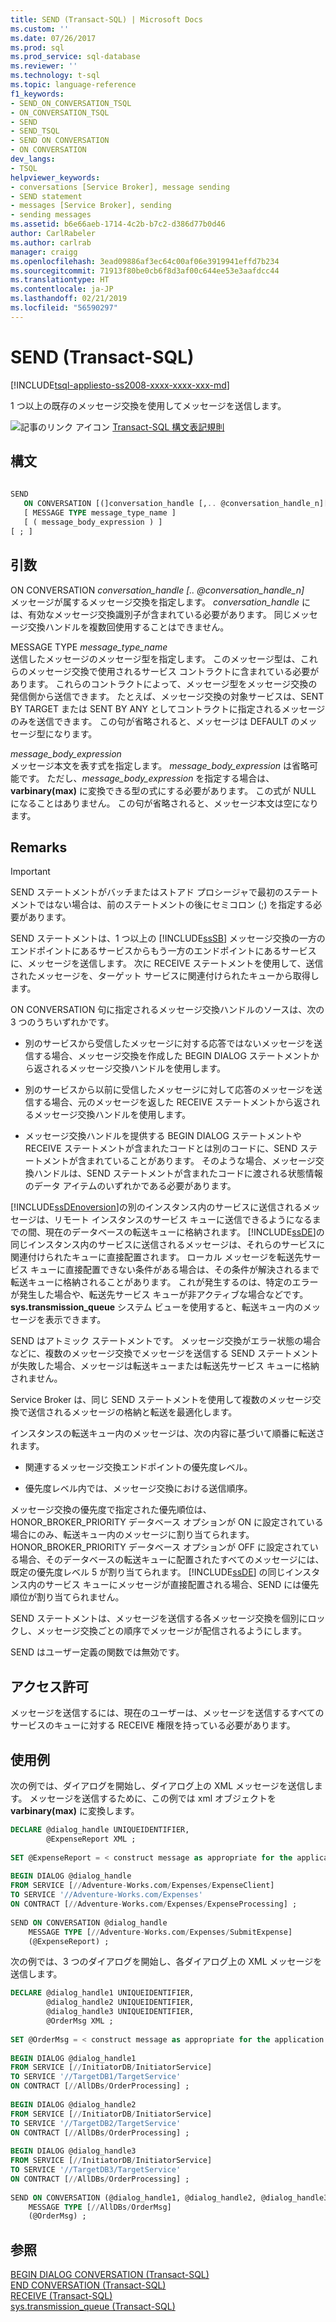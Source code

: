 ```yaml
---
title: SEND (Transact-SQL) | Microsoft Docs
ms.custom: ''
ms.date: 07/26/2017
ms.prod: sql
ms.prod_service: sql-database
ms.reviewer: ''
ms.technology: t-sql
ms.topic: language-reference
f1_keywords:
- SEND_ON_CONVERSATION_TSQL
- ON_CONVERSATION_TSQL
- SEND
- SEND_TSQL
- SEND ON CONVERSATION
- ON CONVERSATION
dev_langs:
- TSQL
helpviewer_keywords:
- conversations [Service Broker], message sending
- SEND statement
- messages [Service Broker], sending
- sending messages
ms.assetid: b6e66aeb-1714-4c2b-b7c2-d386d77b0d46
author: CarlRabeler
ms.author: carlrab
manager: craigg
ms.openlocfilehash: 3ead09886af3ec64c00af06e3919941effd7b234
ms.sourcegitcommit: 71913f80be0cb6f8d3af00c644ee53e3aafdcc44
ms.translationtype: HT
ms.contentlocale: ja-JP
ms.lasthandoff: 02/21/2019
ms.locfileid: "56590297"
---
```

# <a name="send-transact-sql"></a>SEND (Transact-SQL)
[!INCLUDE[tsql-appliesto-ss2008-xxxx-xxxx-xxx-md](../../includes/tsql-appliesto-ss2008-xxxx-xxxx-xxx-md.md)]

1 つ以上の既存のメッセージ交換を使用してメッセージを送信します。  
  
![記事のリンク アイコン](../../database-engine/configure-windows/media/topic-link.gif "記事のリンク アイコン") [Transact-SQL 構文表記規則](../../t-sql/language-elements/transact-sql-syntax-conventions-transact-sql.md)  
  
## <a name="syntax"></a>構文  
  
```sql
  
SEND  
   ON CONVERSATION [(]conversation_handle [,.. @conversation_handle_n][)]  
   [ MESSAGE TYPE message_type_name ]  
   [ ( message_body_expression ) ]  
[ ; ]  
```  
  
## <a name="arguments"></a>引数  
ON CONVERSATION *conversation_handle [.. @conversation_handle_n]*  
メッセージが属するメッセージ交換を指定します。 *conversation_handle* には、有効なメッセージ交換識別子が含まれている必要があります。 同じメッセージ交換ハンドルを複数回使用することはできません。  
  
MESSAGE TYPE *message_type_name*  
送信したメッセージのメッセージ型を指定します。 このメッセージ型は、これらのメッセージ交換で使用されるサービス コントラクトに含まれている必要があります。 これらのコントラクトによって、メッセージ型をメッセージ交換の発信側から送信できます。 たとえば、メッセージ交換の対象サービスは、SENT BY TARGET または SENT BY ANY としてコントラクトに指定されるメッセージのみを送信できます。 この句が省略されると、メッセージは DEFAULT のメッセージ型になります。  
  
*message_body_expression*  
メッセージ本文を表す式を指定します。 *message_body_expression* は省略可能です。 ただし、*message_body_expression* を指定する場合は、**varbinary(max)** に変換できる型の式にする必要があります。 この式が NULL になることはありません。 この句が省略されると、メッセージ本文は空になります。  
  
## <a name="remarks"></a>Remarks  
  
> [!IMPORTANT]  
>  SEND ステートメントがバッチまたはストアド プロシージャで最初のステートメントではない場合は、前のステートメントの後にセミコロン (;) を指定する必要があります。  
  
SEND ステートメントは、1 つ以上の [!INCLUDE[ssSB](../../includes/sssb-md.md)] メッセージ交換の一方のエンドポイントにあるサービスからもう一方のエンドポイントにあるサービスに、メッセージを送信します。 次に RECEIVE ステートメントを使用して、送信されたメッセージを、ターゲット サービスに関連付けられたキューから取得します。  
  
ON CONVERSATION 句に指定されるメッセージ交換ハンドルのソースは、次の 3 つのうちいずれかです。  
  
- 別のサービスから受信したメッセージに対する応答ではないメッセージを送信する場合、メッセージ交換を作成した BEGIN DIALOG ステートメントから返されるメッセージ交換ハンドルを使用します。  
  
- 別のサービスから以前に受信したメッセージに対して応答のメッセージを送信する場合、元のメッセージを返した RECEIVE ステートメントから返されるメッセージ交換ハンドルを使用します。  
  
- メッセージ交換ハンドルを提供する BEGIN DIALOG ステートメントや RECEIVE ステートメントが含まれたコードとは別のコードに、SEND ステートメントが含まれていることがあります。 そのような場合、メッセージ交換ハンドルは、SEND ステートメントが含まれたコードに渡される状態情報のデータ アイテムのいずれかである必要があります。  
  
[!INCLUDE[ssDEnoversion](../../includes/ssdenoversion-md.md)]の別のインスタンス内のサービスに送信されるメッセージは、リモート インスタンスのサービス キューに送信できるようになるまでの間、現在のデータベースの転送キューに格納されます。 [!INCLUDE[ssDE](../../includes/ssde-md.md)]の同じインスタンス内のサービスに送信されるメッセージは、それらのサービスに関連付けられたキューに直接配置されます。 ローカル メッセージを転送先サービス キューに直接配置できない条件がある場合は、その条件が解決されるまで転送キューに格納されることがあります。 これが発生するのは、特定のエラーが発生した場合や、転送先サービス キューが非アクティブな場合などです。 **sys.transmission_queue** システム ビューを使用すると、転送キュー内のメッセージを表示できます。  
  
SEND はアトミック ステートメントです。 メッセージ交換がエラー状態の場合などに、複数のメッセージ交換でメッセージを送信する SEND ステートメントが失敗した場合、メッセージは転送キューまたは転送先サービス キューに格納されません。  
  
Service Broker は、同じ SEND ステートメントを使用して複数のメッセージ交換で送信されるメッセージの格納と転送を最適化します。  
  
インスタンスの転送キュー内のメッセージは、次の内容に基づいて順番に転送されます。  
  
- 関連するメッセージ交換エンドポイントの優先度レベル。  
  
- 優先度レベル内では、メッセージ交換における送信順序。  
  
メッセージ交換の優先度で指定された優先順位は、HONOR_BROKER_PRIORITY データベース オプションが ON に設定されている場合にのみ、転送キュー内のメッセージに割り当てられます。 HONOR_BROKER_PRIORITY データベース オプションが OFF に設定されている場合、そのデータベースの転送キューに配置されたすべてのメッセージには、既定の優先度レベル 5 が割り当てられます。 [!INCLUDE[ssDE](../../includes/ssde-md.md)] の同じインスタンス内のサービス キューにメッセージが直接配置される場合、SEND には優先順位が割り当てられません。  
  
SEND ステートメントは、メッセージを送信する各メッセージ交換を個別にロックし、メッセージ交換ごとの順序でメッセージが配信されるようにします。  
  
SEND はユーザー定義の関数では無効です。  
  
## <a name="permissions"></a>アクセス許可  
メッセージを送信するには、現在のユーザーは、メッセージを送信するすべてのサービスのキューに対する RECEIVE 権限を持っている必要があります。  
  
## <a name="examples"></a>使用例  
次の例では、ダイアログを開始し、ダイアログ上の XML メッセージを送信します。 メッセージを送信するために、この例では xml オブジェクトを **varbinary(max)** に変換します。  
  
```sql
DECLARE @dialog_handle UNIQUEIDENTIFIER,  
        @ExpenseReport XML ;  
  
SET @ExpenseReport = < construct message as appropriate for the application > ;  
  
BEGIN DIALOG @dialog_handle  
FROM SERVICE [//Adventure-Works.com/Expenses/ExpenseClient]  
TO SERVICE '//Adventure-Works.com/Expenses'  
ON CONTRACT [//Adventure-Works.com/Expenses/ExpenseProcessing] ;  
  
SEND ON CONVERSATION @dialog_handle  
    MESSAGE TYPE [//Adventure-Works.com/Expenses/SubmitExpense]  
    (@ExpenseReport) ;  
```  
  
次の例では、3 つのダイアログを開始し、各ダイアログ上の XML メッセージを送信します。  
  
```sql
DECLARE @dialog_handle1 UNIQUEIDENTIFIER,  
        @dialog_handle2 UNIQUEIDENTIFIER,  
        @dialog_handle3 UNIQUEIDENTIFIER,  
        @OrderMsg XML ;  
  
SET @OrderMsg = < construct message as appropriate for the application > ;  
  
BEGIN DIALOG @dialog_handle1  
FROM SERVICE [//InitiatorDB/InitiatorService]  
TO SERVICE '//TargetDB1/TargetService'  
ON CONTRACT [//AllDBs/OrderProcessing] ;  
  
BEGIN DIALOG @dialog_handle2  
FROM SERVICE [//InitiatorDB/InitiatorService]  
TO SERVICE '//TargetDB2/TargetService'  
ON CONTRACT [//AllDBs/OrderProcessing] ;  
  
BEGIN DIALOG @dialog_handle3  
FROM SERVICE [//InitiatorDB/InitiatorService]  
TO SERVICE '//TargetDB3/TargetService'  
ON CONTRACT [//AllDBs/OrderProcessing] ;  
  
SEND ON CONVERSATION (@dialog_handle1, @dialog_handle2, @dialog_handle3)  
    MESSAGE TYPE [//AllDBs/OrderMsg]  
    (@OrderMsg) ;  
```  
  
## <a name="see-also"></a>参照  
[BEGIN DIALOG CONVERSATION &#40;Transact-SQL&#41;](../../t-sql/statements/begin-dialog-conversation-transact-sql.md)   
[END CONVERSATION &#40;Transact-SQL&#41;](../../t-sql/statements/end-conversation-transact-sql.md)   
[RECEIVE &#40;Transact-SQL&#41;](../../t-sql/statements/receive-transact-sql.md)   
[sys.transmission_queue &#40;Transact-SQL&#41;](../../relational-databases/system-catalog-views/sys-transmission-queue-transact-sql.md)  
  
  
